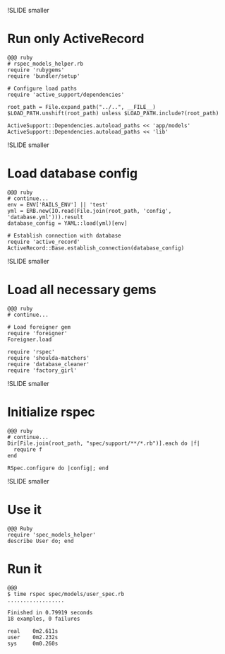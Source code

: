 !SLIDE smaller

# Run only ActiveRecord

	@@@ ruby
	# rspec_models_helper.rb
	require 'rubygems'
	require 'bundler/setup'

	# Configure load paths
	require 'active_support/dependencies'

	root_path = File.expand_path("../..", __FILE__)
	$LOAD_PATH.unshift(root_path) unless $LOAD_PATH.include?(root_path)

	ActiveSupport::Dependencies.autoload_paths << 'app/models'
	ActiveSupport::Dependencies.autoload_paths << 'lib'

!SLIDE smaller

# Load database config

	@@@ ruby
	# continue...
	env = ENV['RAILS_ENV'] || 'test'
	yml = ERB.new(IO.read(File.join(root_path, 'config', 'database.yml'))).result
	database_config = YAML::load(yml)[env]

	# Establish connection with database
	require 'active_record'
	ActiveRecord::Base.establish_connection(database_config)

!SLIDE smaller

# Load all necessary gems

	@@@ ruby
	# continue...

	# Load foreigner gem
	require 'foreigner'
	Foreigner.load

	require 'rspec'
	require 'shoulda-matchers'
	require 'database_cleaner'
	require 'factory_girl'

!SLIDE smaller

# Initialize rspec

	@@@ ruby
	# continue...
	Dir[File.join(root_path, "spec/support/**/*.rb")].each do |f| 
 	  require f
	end

	RSpec.configure do |config|; end

!SLIDE smaller

# Use it

	@@@ Ruby
	require 'spec_models_helper'
	describe User do; end

# Run it

	@@@
	$ time rspec spec/models/user_spec.rb 
	..................

	Finished in 0.79919 seconds
	18 examples, 0 failures

	real	0m2.611s
	user	0m2.232s
	sys		0m0.260s
